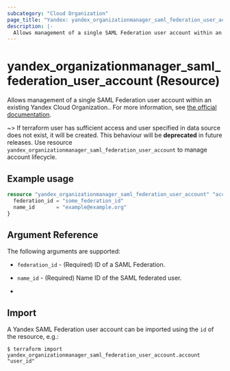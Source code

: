 ```yaml
---
subcategory: "Cloud Organization"
page_title: "Yandex: yandex_organizationmanager_saml_federation_user_account"
description: |-
  Allows management of a single SAML Federation user account within an existing Yandex Cloud Organization.
---
```


# yandex_organizationmanager_saml_federation_user_account (Resource)

Allows management of a single SAML Federation user account within an existing Yandex Cloud Organization.. For more information, see [the official documentation](https://cloud.yandex.com/docs/organization/operations/federations/integration-common).

~> If terraform user has sufficient access and user specified in data source does not exist, it will be created. This behaviour will be **deprecated** in future releases. Use resource `yandex_organizationmanager_saml_federation_user_account` to manage account lifecycle.

## Example usage

```terraform
resource "yandex_organizationmanager_saml_federation_user_account" "account" {
  federation_id = "some_federation_id"
  name_id       = "example@example.org"
}
```

## Argument Reference

The following arguments are supported:

* `federation_id` - (Required) ID of a SAML Federation.

* `name_id` - (Required) Name ID of the SAML federated user.
* 

## Import

A Yandex SAML Federation user account can be imported using the `id` of the resource, e.g.:

```
$ terraform import yandex_organizationmanager_saml_federation_user_account.account "user_id"
```
